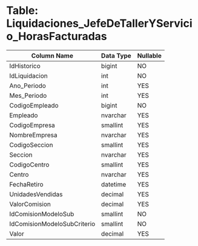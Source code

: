 # Table: Liquidaciones_JefeDeTallerYServicio_HorasFacturadas

| Column Name | Data Type | Nullable |
|-------------|-----------|----------|
| IdHistorico | bigint | NO |
| IdLiquidacion | int | NO |
| Ano_Periodo | int | YES |
| Mes_Periodo | int | YES |
| CodigoEmpleado | bigint | NO |
| Empleado | nvarchar | YES |
| CodigoEmpresa | smallint | YES |
| NombreEmpresa | nvarchar | YES |
| CodigoSeccion | smallint | YES |
| Seccion | nvarchar | YES |
| CodigoCentro | smallint | YES |
| Centro | nvarchar | YES |
| FechaRetiro | datetime | YES |
| UnidadesVendidas | decimal | YES |
| ValorComision | decimal | YES |
| IdComisionModeloSub | smallint | NO |
| IdComisionModeloSubCriterio | smallint | NO |
| Valor | decimal | YES |
